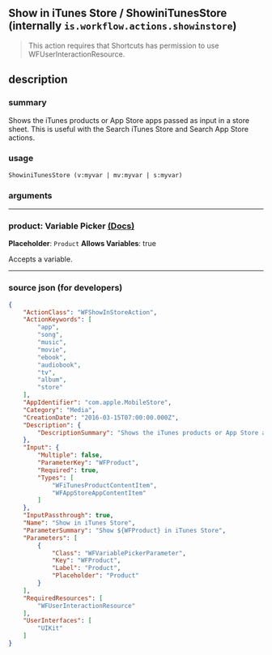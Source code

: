 
## Show in iTunes Store / ShowiniTunesStore (internally `is.workflow.actions.showinstore`)

> This action requires that Shortcuts has permission to use WFUserInteractionResource.


## description

### summary

Shows the iTunes products or App Store apps passed as input in a store sheet. This is useful with the Search iTunes Store and Search App Store actions.


### usage
```
ShowiniTunesStore (v:myvar | mv:myvar | s:myvar)
```

### arguments

---

### product: Variable Picker [(Docs)](https://pfgithub.github.io/shortcutslang/gettingstarted#variable-picker-fields)
**Placeholder**: ```
		Product
		```
**Allows Variables**: true



Accepts a variable.

---

### source json (for developers)

```json
{
	"ActionClass": "WFShowInStoreAction",
	"ActionKeywords": [
		"app",
		"song",
		"music",
		"movie",
		"ebook",
		"audiobook",
		"tv",
		"album",
		"store"
	],
	"AppIdentifier": "com.apple.MobileStore",
	"Category": "Media",
	"CreationDate": "2016-03-15T07:00:00.000Z",
	"Description": {
		"DescriptionSummary": "Shows the iTunes products or App Store apps passed as input in a store sheet. This is useful with the Search iTunes Store and Search App Store actions."
	},
	"Input": {
		"Multiple": false,
		"ParameterKey": "WFProduct",
		"Required": true,
		"Types": [
			"WFiTunesProductContentItem",
			"WFAppStoreAppContentItem"
		]
	},
	"InputPassthrough": true,
	"Name": "Show in iTunes Store",
	"ParameterSummary": "Show ${WFProduct} in iTunes Store",
	"Parameters": [
		{
			"Class": "WFVariablePickerParameter",
			"Key": "WFProduct",
			"Label": "Product",
			"Placeholder": "Product"
		}
	],
	"RequiredResources": [
		"WFUserInteractionResource"
	],
	"UserInterfaces": [
		"UIKit"
	]
}
```
